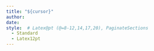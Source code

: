 ```yaml
---
title: "${cursor}"
author: 
date: 
style:  # Latex@pt (@=8-12,14,17,20), PaginateSections
  - Standard
  - Latex12pt
---
```




[comment]: # (URLs)

   
